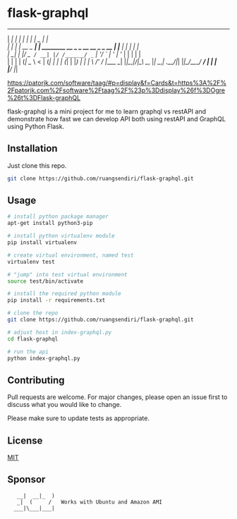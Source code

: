 # flask-graphql

______ _           _                                _     _____ _     
|  ___| |         | |                              | |   |  _  | |    
| |_  | | __ _ ___| | ________ __ _ _ __ __ _ _ __ | |__ | | | | |    
|  _| | |/ _` / __| |/ /______/ _` | '__/ _` | '_ \| '_ \| | | | |    
| |   | | (_| \__ \   <      | (_| | | | (_| | |_) | | | \ \/' / |____
\_|   |_|\__,_|___/_|\_\      \__, |_|  \__,_| .__/|_| |_|\_/\_\_____/
                               __/ |         | |                      
                              |___/          |_|                      

  
https://patorjk.com/software/taag/#p=display&f=Cards&t=https%3A%2F%2Fpatorjk.com%2Fsoftware%2Ftaag%2F%23p%3Ddisplay%26f%3DOgre%26t%3DFlask-graphQL


flask-graphql is a mini project for me to learn graphql vs restAPI and demonstrate how fast we can develop API both using restAPI and GraphQL using Python Flask.

## Installation

Just clone this repo.

```bash
git clone https://github.com/ruangsendiri/flask-graphql.git
```

## Usage

```bash
# install python package manager
apt-get install python3-pip

# install python virtualenv module
pip install virtualenv

# create virtual environment, named test
virtualenv test

# "jump" into test virtual environment
source test/bin/activate

# install the required python module
pip install -r requirements.txt

# clone the repo
git clone https://github.com/ruangsendiri/flask-graphql.git

# adjust host in index-graphql.py
cd flask-graphql

# run the api
python index-graphql.py
```

## Contributing

Pull requests are welcome. For major changes, please open an issue first
to discuss what you would like to change.

Please make sure to update tests as appropriate.

## License

[MIT](https://choosealicense.com/licenses/mit/)

## Sponsor

       __|  __|_  )
       _|  (     /   Works with Ubuntu and Amazon AMI
      ___|\___|___|

